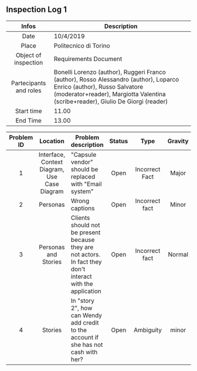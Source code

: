 ## Inspection Log 1
| Infos | Description |
|:-----:| ----------- |
| Date | 10/4/2019 |
| Place | Politecnico di Torino |
| Object of inspection| Requirements Document |
| Partecipants and roles| Bonelli Lorenzo (author), Ruggeri Franco (author), Rosso Alessandro (author), Loparco Enrico (author), Russo Salvatore (moderator+reader), Margiotta Valentina (scribe+reader), Giulio De Giorgi (reader) |
| Start time | 11.00 |
| End Time | 13.00 |  


| Problem ID | Location | Problem description | Status | Type | Gravity |
|:----------:|:--------:| ------------------- |:------:|:----:|:-------:|
| 1 | Interface, Context Diagram, Use Case Diagram | "Capsule vendor" should be replaced with "Email system" | Open | Incorrect Fact | Major |
| 2 | Personas | Wrong captions | Open | Incorrect fact | Minor |
| 3 | Personas and Stories | Clients should not be present because they are not actors. In fact they don't interact with the application | Open | Incorrect fact | Normal |
| 4 | Stories | In "story 2", how can Wendy add credit to the account if she has not cash with her? | Open | Ambiguity | minor |
